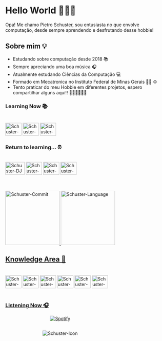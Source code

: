
# Hello World 🙋🏻‍♂️

Opa! Me chamo Pietro Schuster, sou entusiasta no que envolve computação, desde sempre aprendendo e desfrutando desse hobbie!

## Sobre mim 💡

- Estudando sobre computação desde 2018 📚
- Sempre apreciando uma boa música 🎧
- Atualmente estudando Ciências da Computação 💻
- Formado em Mecatronica no Instituto Federal de Minas Gerais 🍞🧀 ⚙
- Tento praticar do meu Hobbie em diferentes projetos, espero compartilhar alguns aqui!! 🤘🏻🤘🏻🤘🏻

### Learning Now 📚

<div style="display: inline-block; padding: 20px 0px;">
  

  <img alt="Schuster-Java" height="40" width="50" src="https://cdn.jsdelivr.net/gh/devicons/devicon@latest/icons/java/java-original-wordmark.svg" />
  <img alt="Schuster-PHP" height="40" width="50" src="https://cdn.jsdelivr.net/gh/devicons/devicon/icons/php/php-plain.svg" />
  <img alt="Schuster-PSQL" height="40" width="50" src="https://cdn.jsdelivr.net/gh/devicons/devicon@latest/icons/postgresql/postgresql-plain-wordmark.svg" />


### Return to learning... ⏰
<div style="display: inline-block; padding: 20px 0px;">

  <img align="center" alt="Schuster-DJ" height="40" width="60" src="https://cdn.jsdelivr.net/gh/devicons/devicon/icons/django/django-plain-wordmark.svg" />
  <img align="center" alt="Schuster-C++" height="40" width="50" src="https://cdn.jsdelivr.net/gh/devicons/devicon/icons/cplusplus/cplusplus-original.svg" />
  <img align="center" alt="Schuster-HTML" height="40" width="50"src="https://cdn.jsdelivr.net/gh/devicons/devicon/icons/html5/html5-original.svg" />
  <img align="center" alt="Schuster-CSS" height="40" width="50"src="https://cdn.jsdelivr.net/gh/devicons/devicon/icons/css3/css3-original.svg" />

</div>

##

<div style="display: inline-block">
  <a href="https://github.com/Schusteerr">
  <img height="169em" alt="Schuster-Commit" src="https://github-readme-stats.vercel.app/api?username=schusteerr&show_icons=true&bg_color=0D1117&border_color=695f56&title_color=d5bfa7&text_color=C3D1D9&icon_color=695f56&include_all_commits=true&count_private=true"/>
  <img height="169em" alt="Schuster-Language"src="https://github-readme-stats.vercel.app/api/top-langs/?username=schusteerr&layout=compact&langs_count=10&bg_color=0D1117&border_color=695f56&title_color=d5bfa7&text_color=C3D1D9"/>

  
  
</div>


## Knowledge Area 💾

<div style="display: inline-block; padding: 20px 0px;">
    <img align="center" alt="Schuster-INO" height="40" width="50" src="https://cdn.jsdelivr.net/gh/devicons/devicon/icons/arduino/arduino-original-wordmark.svg" />
    <img align="center" alt="Schuster-C" height="40" width="50" src="https://cdn.jsdelivr.net/gh/devicons/devicon@latest/icons/c/c-original.svg" />
    <img align="center" alt="Schuster-Python" height="40" width="50" src="https://cdn.jsdelivr.net/gh/devicons/devicon/icons/python/python-original.svg" />
    <img align="center" alt="Schuster-JS" height="40" width="50" src="https://cdn.jsdelivr.net/gh/devicons/devicon/icons/javascript/javascript-original.svg" />
    <img align="center" alt="Schuster-NodeJS" height="40" width="50" src="https://cdn.jsdelivr.net/gh/devicons/devicon@latest/icons/nodejs/nodejs-plain-wordmark.svg" />
    <img align="center" alt="Schuster-WordPress" height="40" width="50" src="https://cdn.jsdelivr.net/gh/devicons/devicon/icons/wordpress/wordpress-original.svg" />
</div>

### Listening Now 🎧

<div align="center">

  [![Spotify](https://nowplaying-spotify-ten.vercel.app/api/spotify/?background_color=0D1117&border_color=695f56)](https://open.spotify.com/user/31d34cvrcrzoynz2znvwg7r3nsku)
</div>

##

<div align="center">
    <img align="center" alt="Schuster-Icon"src="https://cdn.domestika.org/c_limit,dpr_1.0,f_auto,q_auto,w_820/v1449065969/content-items/001/469/066/CHAIN_A_MOTION_Pablo_dribbble_V02-original.gif?1449065969">   
</div>

##